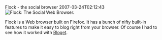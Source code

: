 Flock - the social browser
2007-03-24T02:12:43
![Flock: The Social Web Browser.](http://www.flock.com/themes/flock/images/logo3_small.jpg)

Flock is a Web browser built on Firefox. It has a bunch of nifty built-in features to make it easy to blog right from your browser. Of course I had to see how it worked with [Bloget](/bloget).
